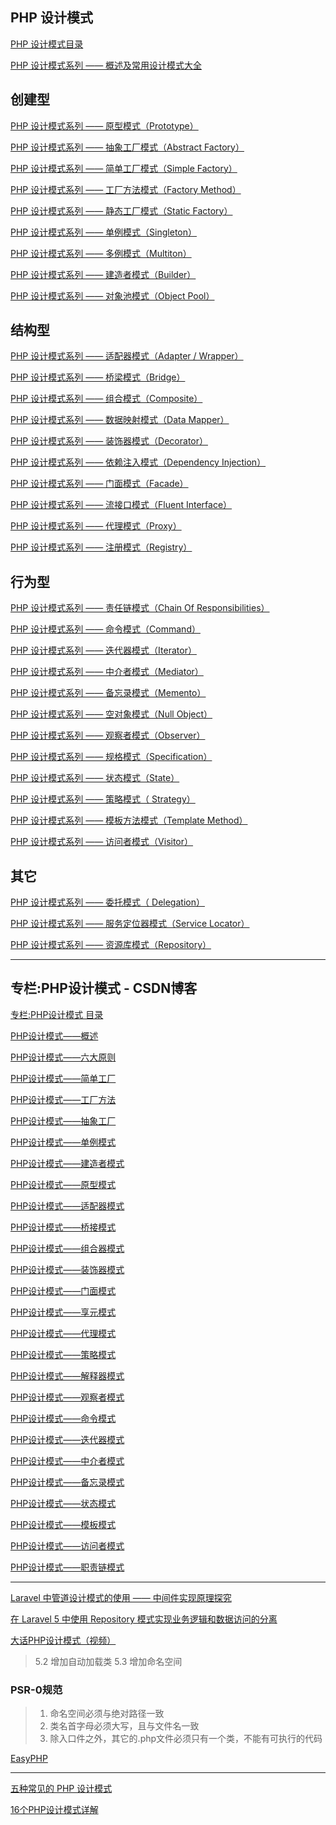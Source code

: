 
## PHP 设计模式

[PHP 设计模式目录](http://laravelacademy.org/resources/design-patterns)  

[PHP 设计模式系列 —— 概述及常用设计模式大全](http://laravelacademy.org/post/2465.html)  

创建型
---

[PHP 设计模式系列 —— 原型模式（Prototype）](http://laravelacademy.org/post/2546.html)  

[PHP 设计模式系列 —— 抽象工厂模式（Abstract Factory）](http://laravelacademy.org/post/2471.html)  

[PHP 设计模式系列 —— 简单工厂模式（Simple Factory）](http://laravelacademy.org/post/2643.html)  

[PHP 设计模式系列 —— 工厂方法模式（Factory Method）](http://laravelacademy.org/post/2506.html)  

[PHP 设计模式系列 —— 静态工厂模式（Static Factory）](http://laravelacademy.org/post/2647.html)  

[PHP 设计模式系列 —— 单例模式（Singleton）](http://laravelacademy.org/post/2599.html)  

[PHP 设计模式系列 —— 多例模式（Multiton）](http://laravelacademy.org/post/2519.html)  

[PHP 设计模式系列 —— 建造者模式（Builder）](http://laravelacademy.org/post/2489.html)  

[PHP 设计模式系列 —— 对象池模式（Object Pool）](http://laravelacademy.org/post/2532.html)  

结构型
---

[PHP 设计模式系列 —— 适配器模式（Adapter / Wrapper）](http://laravelacademy.org/post/2660.html)  

[PHP 设计模式系列 —— 桥梁模式（Bridge）](http://laravelacademy.org/post/2680.html)  

[PHP 设计模式系列 —— 组合模式（Composite）](http://laravelacademy.org/post/2699.html)  

[PHP 设计模式系列 —— 数据映射模式（Data Mapper）](http://laravelacademy.org/post/2739.html)  

[PHP 设计模式系列 —— 装饰器模式（Decorator）](http://laravelacademy.org/post/2760.html)  

[PHP 设计模式系列 —— 依赖注入模式（Dependency Injection）](http://laravelacademy.org/post/2792.html)  

[PHP 设计模式系列 —— 门面模式（Facade）](http://laravelacademy.org/post/2807.html)  

[PHP 设计模式系列 —— 流接口模式（Fluent Interface）](http://laravelacademy.org/post/2828.html)  

[PHP 设计模式系列 —— 代理模式（Proxy）](http://laravelacademy.org/post/2841.html)  

[PHP 设计模式系列 —— 注册模式（Registry）](http://laravelacademy.org/post/2850.html)  

行为型
---

[PHP 设计模式系列 —— 责任链模式（Chain Of Responsibilities）](http://laravelacademy.org/post/2858.html)  

[PHP 设计模式系列 —— 命令模式（Command）](http://laravelacademy.org/post/2871.html)  

[PHP 设计模式系列 —— 迭代器模式（Iterator）](http://laravelacademy.org/post/2882.html)  

[PHP 设计模式系列 —— 中介者模式（Mediator）](http://laravelacademy.org/post/2894.html)  

[PHP 设计模式系列 —— 备忘录模式（Memento）](http://laravelacademy.org/post/2903.html)  

[PHP 设计模式系列 —— 空对象模式（Null Object）](http://laravelacademy.org/post/2912.html)  

[PHP 设计模式系列 —— 观察者模式（Observer）](http://laravelacademy.org/post/2935.html)  

[PHP 设计模式系列 —— 规格模式（Specification）](http://laravelacademy.org/post/2960.html)  

[PHP 设计模式系列 —— 状态模式（State）](http://laravelacademy.org/post/2971.html)  

[PHP 设计模式系列 —— 策略模式（ Strategy）](http://laravelacademy.org/post/2990.html)  

[PHP 设计模式系列 —— 模板方法模式（Template Method）](http://laravelacademy.org/post/3006.html)  

[PHP 设计模式系列 —— 访问者模式（Visitor）](http://laravelacademy.org/post/3024.html)  

其它
---

[PHP 设计模式系列 —— 委托模式（ Delegation）](http://laravelacademy.org/post/3038.html)  

[PHP 设计模式系列 —— 服务定位器模式（Service Locator）](http://laravelacademy.org/post/2820.html)  

[PHP 设计模式系列 —— 资源库模式（Repository）](http://laravelacademy.org/post/3053.html)  

-----

## 专栏:PHP设计模式 - CSDN博客

[专栏:PHP设计模式 目录](https://blog.csdn.net/column/details/phpdesign.html)  

[PHP设计模式——概述](https://blog.csdn.net/jhq0113/article/details/44906491)  

[PHP设计模式——六大原则](https://blog.csdn.net/jhq0113/article/details/44907029)  

[PHP设计模式——简单工厂](https://blog.csdn.net/jhq0113/article/details/44966925)  

[PHP设计模式——工厂方法](https://blog.csdn.net/jhq0113/article/details/45082119)  

[PHP设计模式——抽象工厂](https://blog.csdn.net/jhq0113/article/details/45131443)  

[PHP设计模式——单例模式](http://blog.csdn.net/jhq0113/article/details/45177171)  

[PHP设计模式——建造者模式](http://blog.csdn.net/jhq0113/article/details/45268743)  

[PHP设计模式——原型模式](http://blog.csdn.net/jhq0113/article/details/45274071)  

[PHP设计模式——适配器模式](http://blog.csdn.net/jhq0113/article/details/45287683)  

[PHP设计模式——桥接模式](http://blog.csdn.net/jhq0113/article/details/45441793)  

[PHP设计模式——组合器模式](http://blog.csdn.net/jhq0113/article/details/45442747)  

[PHP设计模式——装饰器模式](http://blog.csdn.net/jhq0113/article/details/45458133)  

[PHP设计模式——门面模式](http://blog.csdn.net/jhq0113/article/details/45766991)  

[PHP设计模式——享元模式](http://blog.csdn.net/jhq0113/article/details/45767587)  

[PHP设计模式——代理模式](http://blog.csdn.net/jhq0113/article/details/45769989)  

[PHP设计模式——策略模式](http://blog.csdn.net/jhq0113/article/details/45771863)  

[PHP设计模式——解释器模式](http://blog.csdn.net/jhq0113/article/details/46291919)  

[PHP设计模式——观察者模式](http://blog.csdn.net/jhq0113/article/details/46352145)  

[PHP设计模式——命令模式](http://blog.csdn.net/jhq0113/article/details/46367069)  

[PHP设计模式——迭代器模式](http://blog.csdn.net/jhq0113/article/details/46418697)  

[PHP设计模式——中介者模式](http://blog.csdn.net/jhq0113/article/details/46432055)  

[PHP设计模式——备忘录模式](http://blog.csdn.net/jhq0113/article/details/46438735)  

[PHP设计模式——状态模式](http://blog.csdn.net/jhq0113/article/details/46439127)  

[PHP设计模式——模板模式](http://blog.csdn.net/jhq0113/article/details/46439683)  

[PHP设计模式——访问者模式](http://blog.csdn.net/jhq0113/article/details/46453949)  

[PHP设计模式——职责链模式](http://blog.csdn.net/jhq0113/article/details/46454419)  


-----

[Laravel 中管道设计模式的使用 —— 中间件实现原理探究](http://laravelacademy.org/post/3088.html)  

[在 Laravel 5 中使用 Repository 模式实现业务逻辑和数据访问的分离](http://laravelacademy.org/post/3063.html)  


[大话PHP设计模式（视频）](https://www.imooc.com/learn/236)  

> 5.2 增加自动加载类
> 5.3 增加命名空间
### PSR-0规范  
> 1. 命名空间必须与绝对路径一致
> 2. 类名首字母必须大写，且与文件名一致
> 3. 除入口件之外，其它的.php文件必须只有一个类，不能有可执行的代码

[EasyPHP](http://www.easyphp.org) 

-----


[五种常见的 PHP 设计模式](https://www.ibm.com/developerworks/cn/opensource/os-php-designptrns/)  

[16个PHP设计模式详解](https://www.jianshu.com/p/5a2822e73aae)  

